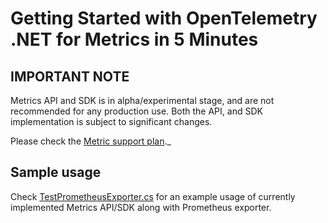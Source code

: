 # Getting Started with OpenTelemetry .NET for Metrics in 5 Minutes

## IMPORTANT NOTE

Metrics API and SDK is in alpha/experimental stage, and are not recommended for
any production use. Both the API, and SDK implementation is subject to
significant changes.

Please check the [Metric support
plan](https://github.com/open-telemetry/opentelemetry-dotnet/issues/1501)._

## Sample usage

Check
[TestPrometheusExporter.cs](../../examples/Console/TestPrometheusExporter.cs)
for an example usage of currently implemented Metrics API/SDK along with
Prometheus exporter.
